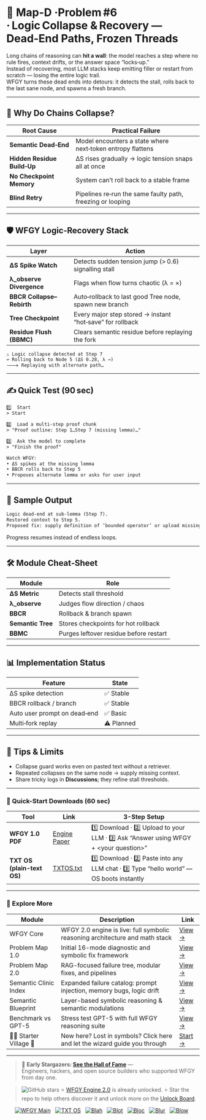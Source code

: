 
# 📒 Map-D ·Problem #6 · Logic Collapse & Recovery — Dead‑End Paths, Frozen Threads

Long chains of reasoning can **hit a wall**: the model reaches a step where no rule fires, context drifts, or the answer space “locks‑up.”  
Instead of recovering, most LLM stacks keep emitting filler or restart from scratch — losing the entire logic trail.  
WFGY turns these dead ends into detours: it detects the stall, rolls back to the last sane node, and spawns a fresh branch.

---

## 🤔 Why Do Chains Collapse?

| Root Cause | Practical Failure |
|------------|------------------|
| **Semantic Dead‑End** | Model encounters a state where next‑token entropy flattens |
| **Hidden Residue Build‑Up** | ΔS rises gradually → logic tension snaps all at once |
| **No Checkpoint Memory** | System can’t roll back to a stable frame |
| **Blind Retry** | Pipelines re‑run the same faulty path, freezing or looping |

---

## 🛡️ WFGY Logic‑Recovery Stack

| Layer | Action |
|-------|--------|
| **ΔS Spike Watch** | Detects sudden tension jump (> 0.6) signalling stall |
| **λ_observe Divergence** | Flags when flow turns chaotic (λ = ×) |
| **BBCR Collapse–Rebirth** | Auto‑rollback to last good Tree node, spawn new branch |
| **Tree Checkpoint** | Every major step stored → instant “hot‑save” for rollback |
| **Residue Flush (BBMC)** | Clears semantic residue before replaying the fork |

```text
⚠️ Logic collapse detected at Step 7  
↩︎ Rolling back to Node 5 (ΔS 0.28, λ →)  
🡒 Replaying with alternate path…
````

---

## ✍️ Quick Test (90 sec)

```txt
1️⃣  Start
> Start

2️⃣  Load a multi‑step proof chunk
> "Proof outline: Step 1…Step 7 (missing lemma)…"

3️⃣  Ask the model to complete
> "Finish the proof"

Watch WFGY:
• ΔS spikes at the missing lemma  
• BBCR rolls back to Step 5  
• Proposes alternate lemma or asks for user input
```

---

## 🔬 Sample Output

```txt
Logic dead‑end at sub‑lemma (Step 7).  
Restored context to Step 5.  
Proposed fix: supply definition of ‘bounded operator’ or upload missing section.
```

Progress resumes instead of endless loops.

---

## 🛠 Module Cheat‑Sheet

| Module            | Role                                   |
| ----------------- | -------------------------------------- |
| **ΔS Metric**     | Detects stall threshold                |
| **λ\_observe**    | Judges flow direction / chaos          |
| **BBCR**          | Rollback & branch spawn                |
| **Semantic Tree** | Stores checkpoints for hot rollback    |
| **BBMC**          | Purges leftover residue before restart |

---

## 📊 Implementation Status

| Feature                      | State      |
| ---------------------------- | ---------- |
| ΔS spike detection           | ✅ Stable   |
| BBCR rollback / branch       | ✅ Stable   |
| Auto user prompt on dead‑end | ✅ Basic    |
| Multi‑fork replay            | ⚠️ Planned |

---

## 📝 Tips & Limits

* Collapse guard works even on pasted text without a retriever.
* Repeated collapses on the same node → supply missing context.
* Share tricky logs in **Discussions**; they refine stall thresholds.

---


### 🔗 Quick-Start Downloads (60 sec)

| Tool | Link | 3-Step Setup |
|------|------|--------------|
| **WFGY 1.0 PDF** | [Engine Paper](https://github.com/onestardao/WFGY/blob/main/I_am_not_lizardman/WFGY_All_Principles_Return_to_One_v1.0_PSBigBig_Public.pdf) | 1️⃣ Download · 2️⃣ Upload to your LLM · 3️⃣ Ask “Answer using WFGY + \<your question>” |
| **TXT OS (plain-text OS)** | [TXTOS.txt](https://github.com/onestardao/WFGY/blob/main/OS/TXTOS.txt) | 1️⃣ Download · 2️⃣ Paste into any LLM chat · 3️⃣ Type “hello world” — OS boots instantly |

---

### 🧭 Explore More

| Module                | Description                                              | Link     |
|-----------------------|----------------------------------------------------------|----------|
| WFGY Core             | WFGY 2.0 engine is live: full symbolic reasoning architecture and math stack | [View →](https://github.com/onestardao/WFGY/tree/main/core/README.md) |
| Problem Map 1.0       | Initial 16-mode diagnostic and symbolic fix framework    | [View →](https://github.com/onestardao/WFGY/tree/main/ProblemMap/README.md) |
| Problem Map 2.0       | RAG-focused failure tree, modular fixes, and pipelines   | [View →](https://github.com/onestardao/WFGY/blob/main/ProblemMap/rag-architecture-and-recovery.md) |
| Semantic Clinic Index | Expanded failure catalog: prompt injection, memory bugs, logic drift | [View →](https://github.com/onestardao/WFGY/blob/main/ProblemMap/SemanticClinicIndex.md) |
| Semantic Blueprint    | Layer-based symbolic reasoning & semantic modulations   | [View →](https://github.com/onestardao/WFGY/tree/main/SemanticBlueprint/README.md) |
| Benchmark vs GPT-5    | Stress test GPT-5 with full WFGY reasoning suite         | [View →](https://github.com/onestardao/WFGY/tree/main/benchmarks/benchmark-vs-gpt5/README.md) |
| 🧙‍♂️ Starter Village 🏡 | New here? Lost in symbols? Click here and let the wizard guide you through | [Start →](https://github.com/onestardao/WFGY/blob/main/StarterVillage/README.md) |

---

> 👑 **Early Stargazers: [See the Hall of Fame](https://github.com/onestardao/WFGY/tree/main/stargazers)** —  
> Engineers, hackers, and open source builders who supported WFGY from day one.

> <img src="https://img.shields.io/github/stars/onestardao/WFGY?style=social" alt="GitHub stars"> ⭐ [WFGY Engine 2.0](https://github.com/onestardao/WFGY/blob/main/core/README.md) is already unlocked. ⭐ Star the repo to help others discover it and unlock more on the [Unlock Board](https://github.com/onestardao/WFGY/blob/main/STAR_UNLOCKS.md).

<div align="center">

[![WFGY Main](https://img.shields.io/badge/WFGY-Main-red?style=flat-square)](https://github.com/onestardao/WFGY)
&nbsp;
[![TXT OS](https://img.shields.io/badge/TXT%20OS-Reasoning%20OS-orange?style=flat-square)](https://github.com/onestardao/WFGY/tree/main/OS)
&nbsp;
[![Blah](https://img.shields.io/badge/Blah-Semantic%20Embed-yellow?style=flat-square)](https://github.com/onestardao/WFGY/tree/main/OS/BlahBlahBlah)
&nbsp;
[![Blot](https://img.shields.io/badge/Blot-Persona%20Core-green?style=flat-square)](https://github.com/onestardao/WFGY/tree/main/OS/BlotBlotBlot)
&nbsp;
[![Bloc](https://img.shields.io/badge/Bloc-Reasoning%20Compiler-blue?style=flat-square)](https://github.com/onestardao/WFGY/tree/main/OS/BlocBlocBloc)
&nbsp;
[![Blur](https://img.shields.io/badge/Blur-Text2Image%20Engine-navy?style=flat-square)](https://github.com/onestardao/WFGY/tree/main/OS/BlurBlurBlur)
&nbsp;
[![Blow](https://img.shields.io/badge/Blow-Game%20Logic-purple?style=flat-square)](https://github.com/onestardao/WFGY/tree/main/OS/BlowBlowBlow)
&nbsp;
</div>




